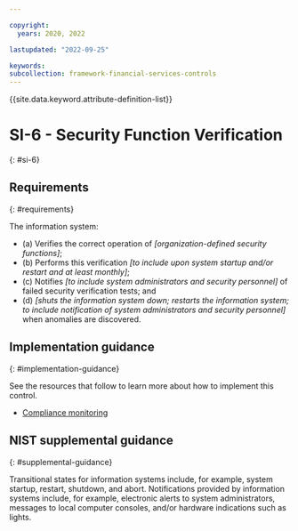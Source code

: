 ```yaml
---

copyright:
  years: 2020, 2022

lastupdated: "2022-09-25"

keywords: 
subcollection: framework-financial-services-controls
---
```


{{site.data.keyword.attribute-definition-list}}

         
# SI-6 - Security Function Verification
{: #si-6}

## Requirements
{: #requirements}

The information system:

- (a) Verifies the correct operation of _[organization-defined security functions]_;
- (b) Performs this verification _[to include upon system startup and/or restart and at least monthly]_;
- (c) Notifies _[to include system administrators and security personnel]_ of failed security verification tests; and
- (d) _[shuts the information system down; restarts the information system; to include notification of system administrators and security personnel]_ when anomalies are discovered.

## Implementation guidance
{: #implementation-guidance}

See the resources that follow to learn more about how to implement this control.

- [Compliance monitoring](/docs/framework-financial-services?topic=framework-financial-services-shared-monitoring-compliance)

## NIST supplemental guidance
{: #supplemental-guidance}

Transitional states for information systems include, for example, system startup, restart, shutdown, and abort. Notifications provided by information systems include, for example, electronic alerts to system administrators, messages to local computer consoles, and/or hardware indications such as lights.



